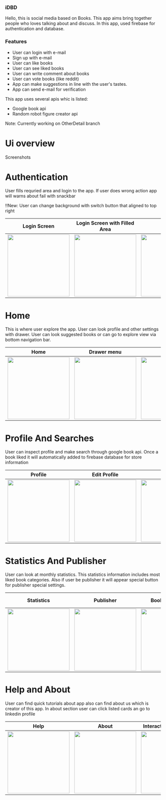### iDBD
<p>
Hello, this is social media based on Books. This app aims bring together people who loves talking about and discuss. 
  In this app, used firebase for authentication and database.
</p>



### Features

- User can login with e-mail
- Sign up with e-mail
- User can like books
- User can see liked books
- User can write comment about books
- User can vote books (like reddit)
- App can make suggestions in line with the user's tastes.
- App can send e-mail for verification

This app uses several apis whic is listed: 
  - Google book api
  - Random robot figure creator api
  

Note: Currently working on OtherDetail branch

# Ui overview
Screenshots

# Authentication 
<p> User fills requried area and login to the app. If user does wrong action app will warns about fail with snackbar </p>
!!New: User can change background with switch button that aligned to top right

| Login Screen  | Login Screen with Filled Area | Sign up |
| ------------- | ------------- | ------------- |
| <img src ="https://user-images.githubusercontent.com/44341663/168319664-75153565-23ac-4c93-abfb-bc1bee0fa7a3.gif" width=200>  | <img src ="https://user-images.githubusercontent.com/44341663/168098249-3c7822d9-a396-4945-850d-a9662fd0131c.png" width=200>  | <img src ="https://user-images.githubusercontent.com/44341663/168319797-b19415e4-5733-43fd-8b0e-f472d77f547d.png" width=200>  |


# Home
<p> This is where user explore the app. User can look profile and other settings with drawer. User can look suggested books or can go to explore view via bottom navigation bar.</p>

| Home | Drawer menu | Explore |
|  -------------  | ------------- | ------------- |
| <img src ="https://user-images.githubusercontent.com/44341663/168319981-194dab65-659c-49b9-bd69-bc63d1cc3e04.png" width=200>| <img src ="https://user-images.githubusercontent.com/44341663/168319993-7e5904a9-07ae-4ad6-aabd-6c681837225f.png" width=200>| <img src ="https://user-images.githubusercontent.com/44341663/168320005-2d4c8c3f-bbb9-4eca-ac66-278b51b32651.png" width=200> |



# Profile And Searches
<p> User can inspect profile and make search through google book api. Once a book liked it will automatically added to firebase database for store information </p>

| Profile | Edit Profile | Search | Search results  |
|  -------------  | ------------- | ------------- | ------------- |
| <img src ="https://user-images.githubusercontent.com/44341663/168320250-f88529b4-09ed-49be-a7bf-60dc2a48996e.png" width=200>  | <img src ="https://user-images.githubusercontent.com/44341663/168320262-8b71d136-e79d-435b-8a9a-4442b7f0dc50.png" width=200>  | <img src ="https://user-images.githubusercontent.com/44341663/168320268-285d80a1-2b5a-49b2-bda7-e945ce7a12cb.png" width=200>  | <img src ="https://user-images.githubusercontent.com/44341663/168320273-7339bccc-fe21-4933-b1e0-95c8dc81eab4.png" width=200>  |



# Statistics And Publisher 
<p> User can look at monthly statistics. This statistics information includes most liked book categories. Also if user be publisher it will appear special button for publisher special settings. </p>

| Statistics | Publisher | Book add request | Book add Categorie menu |
|  -------------  | ------------- | ------------- | ------------- |
| <img src ="https://user-images.githubusercontent.com/44341663/168320825-a12aff48-fbb9-45e5-a0f7-61716788a5f5.png" width=200>  | <img src ="https://user-images.githubusercontent.com/44341663/168320833-60e5f72d-5b00-463e-b092-f1aa5962a0a6.png" width=200>  | <img src ="https://user-images.githubusercontent.com/44341663/168320845-bc273502-dce4-438b-8f59-115522570ab0.png" width=200>  | <img src ="https://user-images.githubusercontent.com/44341663/168320860-1b8e79d9-c9c8-4449-8b19-99f3e2598e0f.png" width=200>   |

# Help and About
<p> User can find quick tutorials about app also can find about us which is creator of this app. In about section user can click listed cards an go to linkedin profile </p>

| Help | About |  Interaction with Profiles |
|  -------------  | ------------- | ------------- |
| <img src ="https://user-images.githubusercontent.com/44341663/168321132-e97684d2-7b7b-405b-94e4-7677cef3764f.png" width=200> | <img src ="https://user-images.githubusercontent.com/44341663/168321139-33ad6728-e507-4210-a675-452d4346200a.png" width=200>  |  <img src ="https://user-images.githubusercontent.com/44341663/168321148-0c139876-def7-450f-b8cf-f398575c6101.gif" width=200>  |

<!-- # General recap -->



<!-- <video src ="https://user-images.githubusercontent.com/44341663/168107412-242d7751-a017-489e-a386-4068fc98daf0.mp4" width=200> -->
<!-- https://user-images.githubusercontent.com/44341663/168107412-242d7751-a017-489e-a386-4068fc98daf0.mp4 -->

